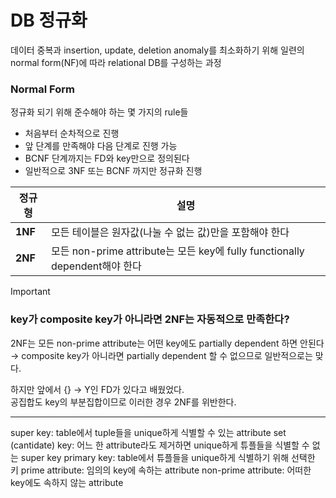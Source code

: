 # DB 정규화

데이터 중복과 insertion, update, deletion anomaly를 최소화하기 위해 일련의 normal form(NF)에 따라 relational DB를 구성하는 과정

### Normal Form

정규화 되기 위해 준수해야 하는 몇 가지의 rule들

- 처음부터 순차적으로 진행
- 앞 단계를 만족해야 다음 단계로 진행 가능
- BCNF 단계까지는 FD와 key만으로 정의된다
- 일반적으로 3NF 또는 BCNF 까지만 정규화 진행

| 정규형     | 설명                                                                |
| ------- | ----------------------------------------------------------------- |
| **1NF** | 모든 테이블은 원자값(나눌 수 없는 값)만을 포함해야 한다                                  |
| **2NF** | 모든 non-prime attribute는 모든 key에 fully functionally dependent해야 한다 |


> [!IMPORTANT]
> 
> ### key가 composite key가 아니라면 2NF는 자동적으로 만족한다?
> 
> 2NF는 모든 non-prime attribute는 어떤 key에도 partially dependent 하면 안된다  
> → composite key가 아니라면 partially dependent 할 수 없으므로 일반적으로는 맞다.
> 
> 하지만 앞에서 {} → Y인 FD가 있다고 배웠었다.  
> 공집합도 key의 부분집합이므로 이러한 경우 2NF를 위반한다.

***
super key: table에서 tuple들을 unique하게 식별할 수 있는 attribute set
(cantidate) key: 어느 한 attribute라도 제거하면 unique하게 튜플들을 식별할 수 없는 super key
primary key: table에서 튜플들을 unique하게 식별하기 위해 선택한 키
prime attribute: 임의의 key에 속하는 attribute
non-prime attribute: 어떠한 key에도 속하지 않는 attribute